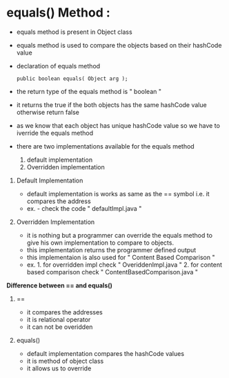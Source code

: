 # equals() Method :

  - equals method is present in Object class
  - equals method is used to compare the objects based on their hashCode value
  - declaration of equals method

        public boolean equals( Object arg );

  - the return type of the equals method is " boolean "
  - it returns the true if the both objects has the same hashCode value otherwise return false

  - as we know that each object has unique hashCode value so we have to iverride the equals method

  - there are two implementations available for the equals method
      1. default implementation
      2. Overridden implementation

  1. Default Implementation
       - default implementation is works as same as the == symbol i.e. it compares the address
       - ex.
             - check the code " defaultImpl.java "
      
  2. Overridden Implementation
       - it is nothing but a programmer can override the equals method to give his own implementation to compare to objects.
       - this implementation returns the programmer defined output
       - this implementaion is also used for " Content Based Comparison "
       - ex.
             1. for overridden impl check " OveriddenImpl.java " 
             2. for content based comparison check " ContentBasedComparison.java "

**Difference between == and equals()**

1. ==
     - it compares the addresses
     - it is  relational operator
     - it can not be overidden
  
2. equals()
     - default implementation compares the hashCode values
     - it is method of object class
     - it allows us to override

